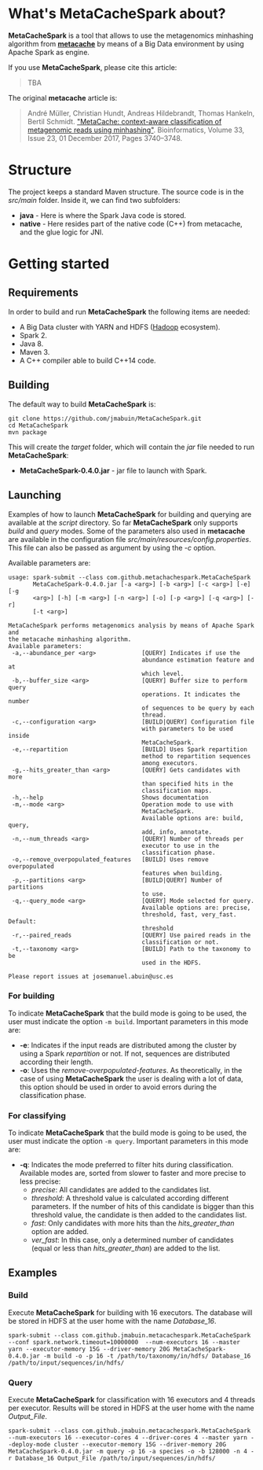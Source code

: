 # What's MetaCacheSpark about? #

**MetaCacheSpark** is a tool that allows to use the metagenomics minhashing algorithm from [**metacache**][1] by means of a Big Data environment by using Apache Spark as engine.

If you use **MetaCacheSpark**, please cite this article:

> TBA

The original **metacache** article is:

> André Müller, Christian Hundt, Andreas Hildebrandt, Thomas Hankeln, Bertil Schmidt. ["MetaCache: context-aware classification of metagenomic reads using minhashing"][3]. Bioinformatics, Volume 33, Issue 23, 01 December 2017, Pages 3740–3748.

# Structure #
The project keeps a standard Maven structure. The source code is in the *src/main* folder. Inside it, we can find two subfolders:

* **java** - Here is where the Spark Java code is stored.
* **native** - Here resides part of the native code (C++) from metacache, and the glue logic for JNI.

# Getting started #

## Requirements
In order to build and run **MetaCacheSpark** the following items are needed:

* A Big Data cluster with YARN and HDFS ([Hadoop][2] ecosystem).
* Spark 2.
* Java 8.
* Maven 3.
* A C++ compiler able to build C++14 code.

## Building
The default way to build **MetaCacheSpark** is:

	git clone https://github.com/jmabuin/MetaCacheSpark.git
	cd MetaCacheSpark
	mvn package

This will create the *target* folder, which will contain the *jar* file needed to run **MetaCacheSpark**:

* **MetaCacheSpark-0.4.0.jar** - jar file to launch with Spark.

## Launching
Examples of how to launch **MetaCacheSpark** for building and querying are available at the *script* directory. So far **MetaCacheSpark** only supports *build* and *query* modes. Some of the parameters also used in **metacache** are available in the configuration file *src/main/resources/config.properties*. This file can also be passed as argument by using the *-c* option. 

Available parameters are:

    usage: spark-submit --class com.github.metachachespark.MetaCacheSpark
           MetaCacheSpark-0.4.0.jar [-a <arg>] [-b <arg>] [-c <arg>] [-e] [-g
           <arg>] [-h] [-m <arg>] [-n <arg>] [-o] [-p <arg>] [-q <arg>] [-r]
           [-t <arg>]
    
    MetaCacheSpark performs metagenomics analysis by means of Apache Spark and
    the metacache minhashing algorithm.
    Available parameters:
     -a,--abundance_per <arg>             [QUERY] Indicates if use the
                                          abundance estimation feature and at
                                          which level.
     -b,--buffer_size <arg>               [QUERY] Buffer size to perform query
                                          operations. It indicates the number
                                          of sequences to be query by each
                                          thread.
     -c,--configuration <arg>             [BUILD|QUERY] Configuration file
                                          with parameters to be used inside
                                          MetaCacheSpark.
     -e,--repartition                     [BUILD] Uses Spark repartition
                                          method to repartition sequences
                                          among executors.
     -g,--hits_greater_than <arg>         [QUERY] Gets candidates with more
                                          than specified hits in the
                                          classification maps.
     -h,--help                            Shows documentation
     -m,--mode <arg>                      Operation mode to use with
                                          MetaCacheSpark.
                                          Available options are: build, query,
                                          add, info, annotate.
     -n,--num_threads <arg>               [QUERY] Number of threads per
                                          executor to use in the
                                          classification phase.
     -o,--remove_overpopulated_features   [BUILD] Uses remove overpopulated
                                          features when building.
     -p,--partitions <arg>                [BUILD|QUERY] Number of partitions
                                          to use.
     -q,--query_mode <arg>                [QUERY] Mode selected for query.
                                          Available options are: precise,
                                          threshold, fast, very_fast. Default:
                                          threshold
     -r,--paired_reads                    [QUERY] Use paired reads in the
                                          classification or not.
     -t,--taxonomy <arg>                  [BUILD] Path to the taxonomy to be
                                          used in the HDFS.
    
    Please report issues at josemanuel.abuin@usc.es

### For building
To indicate **MetaCacheSpark** that the build mode is going to be used, the user must indicate the option `-m build`. Important parameters in this mode are:

* **-e**: Indicates if the input reads are distributed among the cluster by using a Spark *repartition* or not. If not, sequences are distributed according their length.
* **-o**: Uses the *remove-overpopulated-features*. As theoretically, in the case of using **MetaCacheSpark** the user is dealing with a lot of data, this option should be used in order to avoid errors during the classification phase.
### For classifying
To indicate **MetaCacheSpark** that the build mode is going to be used, the user must indicate the option `-m query`. Important parameters in this mode are:

* **-q**: Indicates the mode preferred to filter hits during classification. Available modes are, sorted from slower to faster and more precise to less precise:
    * *precise*: All candidates are added to the candidates list.
    * *threshold*: A threshold value is calculated according different parameters. If the number of hits of this candidate is bigger than this threshold value, the candidate is then added to the candidates list.
    * *fast*: Only candidates with more hits than the *hits_greater_than* option are added.
    * *ver_fast*: In this case, only a determined number of candidates (equal or less than *hits_greater_than*) are added to the list.

## Examples
### Build
Execute **MetaCacheSpark** for building with 16 executors. The database will be stored in HDFS at the user home with the name *Database_16*.

    spark-submit --class com.github.jmabuin.metacachespark.MetaCacheSpark --conf spark.network.timeout=10000000  --num-executors 16 --master yarn --executor-memory 15G --driver-memory 20G MetaCacheSpark-0.4.0.jar -m build -o -p 16 -t /path/to/taxonomy/in/hdfs/ Database_16 /path/to/input/sequences/in/hdfs/

### Query
Execute **MetaCacheSpark** for classification with 16 executors and 4 threads per executor. Results will be stored in HDFS at the user home with the name *Output_File*.

    spark-submit --class com.github.jmabuin.metacachespark.MetaCacheSpark --num-executors 16 --executor-cores 4 --driver-cores 4 --master yarn --deploy-mode cluster --executor-memory 15G --driver-memory 20G MetaCacheSpark-0.4.0.jar -m query -p 16 -a species -o -b 128000 -n 4 -r Database_16 Output_File /path/to/input/sequences/in/hdfs/
[1]: https://github.com/muellan/metacache
[2]: https://hadoop.apache.org/
[3]: https://doi.org/10.1093/bioinformatics/btx520
